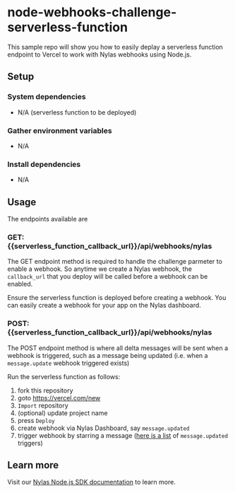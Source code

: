 # node-webhooks-challenge-serverless-function

This sample repo will show you how to easily deplay a serverless function endpoint to Vercel to work with Nylas webhooks using Node.js.

## Setup

### System dependencies

- N/A (serverless function to be deployed)

### Gather environment variables

- N/A

### Install dependencies

- N/A

## Usage

The endpoints available are 

### GET: {{serverless_function_callback_url}}/api/webhooks/nylas

The GET endpoint method is required to handle the challenge parmeter to enable a webhook. So anytime we create a Nylas webhook, the `callback_url` that you deploy will be called before a webhook can be enabled. 

Ensure the serverless function is deployed before creating a webhook. You can easily create a webhook for your app on the Nylas dashboard.

### POST: {{serverless_function_callback_url}}/api/webhooks/nylas

The POST endpoint method is where all delta messages will be sent when a webhook is triggered, such as a message being updated (i.e. when a `message.update` webhook triggered exists)

Run the serverless function as follows:

1. fork this repository
2. goto https://vercel.com/new
3. `Import` repository
4. (optional) update project name
5. press `Deploy`
6. create webhook via Nylas Dashboard, say `message.updated`
7. trigger webhook by starring a message ([here is a list](https://vercel.com/new) of `message.updated` triggers)

## Learn more

Visit our [Nylas Node.js SDK documentation](https://developer.nylas.com/docs/developer-tools/sdk/node-sdk/) to learn more.